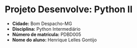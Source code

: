 <html>
<body>
    <h1>Projeto Desenvolve: Python II</h1>
    <ul>
      <li><strong>Cidade:</strong> Bom Despacho-MG</li>
      <li><strong>Disciplina:</strong> Python Intermediário</li>
      <li><strong>Número de matrícula:</strong> PDBD005</li>
      <li><strong>Nome do aluno:</strong> Henrique Lelles Gontijo</li>
    </ul>
</body>
</html>
